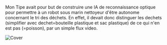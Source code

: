 Mon Tipe avait pour but de construire une IA de reconnaissance optique pour permettre à un robot sous marin nettoyeur d'être autonome concernant le tri
des déchets. En effet, il devait donc distinguer les dechets (simplifier avec dechet=bouteille plastique et sac plastique) de ce qui n'en est pas (=poisson), par un simple flux video.

![Cover](https://github.com/HugoKD/Mon_Tipe/blob/master/img_git/rn%20sch%C3%A9ma.PNG)
